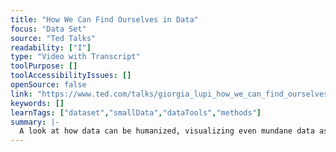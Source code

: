 ```yaml
---
title: "How We Can Find Ourselves in Data"
focus: "Data Set"
source: "Ted Talks"
readability: ["I"]
type: "Video with Transcript"
toolPurpose: []
toolAccessibilityIssues: []
openSource: false
link: "https://www.ted.com/talks/giorgia_lupi_how_we_can_find_ourselves_in_data"
keywords: []
learnTags: ["dataset","smallData","dataTools","methods"]
summary: |-
  A look at how data can be humanized, visualizing even mundane data as something that can be seen and directly connected to our lives.
---
```


